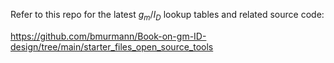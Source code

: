 Refer to this repo for the latest $g_m$/$I_D$ lookup tables and related source code:

https://github.com/bmurmann/Book-on-gm-ID-design/tree/main/starter_files_open_source_tools






